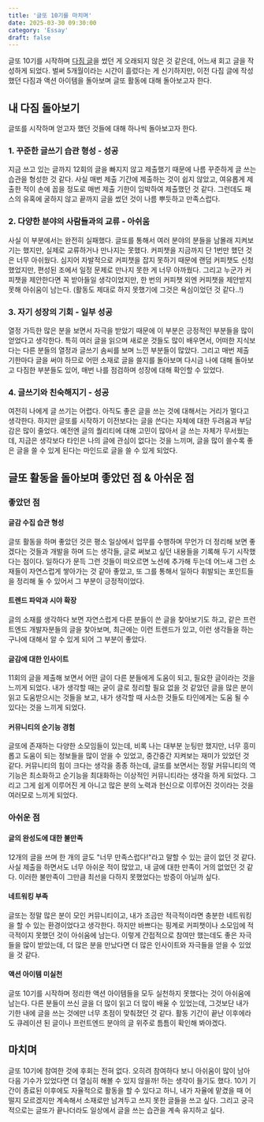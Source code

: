 ```yaml
---
title: '글또 10기를 마치며'
date: 2025-03-30 09:30:00
category: 'Essay'
draft: false
---
```


글또 10기를 시작하며 [다짐 글](https://ykss.netlify.app/essay/preview_geultto/)을 썼던 게 오래되지 않은 것 같은데, 어느새 회고 글을 작성하게 되었다. 벌써 5개월이라는 시간이 흘렀다는 게 신기하지만, 이전 다짐 글에 작성했던 다짐과 액션 아이템을 돌아보며 글또 활동에 대해 돌아보고자 한다.

## 내 다짐 돌아보기

글또를 시작하며 얻고자 했던 것들에 대해 하나씩 돌아보고자 한다.

### 1. 꾸준한 글쓰기 습관 형성 - 성공

지금 쓰고 있는 글까지 12회의 글을 빠지지 않고 제출했기 때문에 나름 꾸준하게 글 쓰는 습관을 형성한 것 같다. 사실 매번 제출 기간에 제출하는 것이 쉽지 않았고, 여유롭게 제출한 적이 손에 꼽을 정도로 매번 제출 기한이 임박하여 제출했던 것 같다. 그런데도 패스의 유혹에 굴하지 않고 끝까지 글을 썼던 것이 나름 뿌듯하고 만족스럽다.

### 2. 다양한 분야의 사람들과의 교류 - 아쉬움

사실 이 부분에서는 완전히 실패했다. 글또를 통해서 여러 분야의 분들을 남몰래 지켜보기는 했지만, 실제로 교류하거나 만나지는 못했다. 커피챗을 지금까지 단 1번만 했던 것은 너무 아쉬웠다. 심지어 자발적으로 커피챗을 잡지 못하기 때문에 랜덤 커피챗도 신청했었지만, 편성된 조에서 일정 문제로 만나지 못한 게 너무 아까웠다. 그리고 누군가 커피챗을 제안한다면 꼭 받아들일 생각이었지만, 한 번의 커피챗 외엔 커피챗을 제안받지 못해 아쉬움이 남는다. (활동도 제대로 하지 못했기에 그것은 욕심이었던 것 같다..!)

### 3. 자기 성장의 기회 - 일부 성공

열정 가득한 많은 분을 보면서 자극을 받았기 때문에 이 부분은 긍정적인 부분들을 많이 얻었다고 생각한다. 특히 여러 글을 읽으며 새로운 것들도 많이 배우면서, 어떠한 지식보다는 다른 분들의 열정과 글쓰기 솜씨를 보며 느낀 부분들이 많았다. 그리고 매번 제출 기한마다 글을 써야 하므로 어떤 소재로 글을 쓸지를 돌아보며 다시금 나에 대해 돌아보고 다짐한 부분들도 있어, 매번 나를 점검하며 성장에 대해 확인할 수 있었다.

### 4. 글쓰기와 친숙해지기 - 성공

여전히 나에게 글 쓰기는 어렵다. 아직도 좋은 글을 쓰는 것에 대해서는 거리가 멀다고 생각한다. 하지만 글또를 시작하기 이전보다는 글을 쓴다는 자체에 대한 두려움과 부담감은 많이 줄었다. 예전엔 글의 퀄리티에 대해 고민이 많아서 글 쓰는 자체가 무서웠는데, 지금은 생각보다 타인은 나의 글에 관심이 없다는 것을 느끼며, 글을 많이 쓸수록 좋은 글을 쓸 수 있게 된다는 마인드로 글을 쓸 수 있게 되었다.

## 글또 활동을 돌아보며 좋았던 점 & 아쉬운 점

### 좋았던 점

#### 글감 수집 습관 형성

글또 활동을 하며 좋았던 것은 평소 일상에서 업무를 수행하며 무언가 더 정리해 보면 좋겠다는 것들과 개발을 하며 드는 생각들, 글로 써보고 싶던 내용들을 기록해 두기 시작했다는 점이다. 일하다가 문득 그런 것들이 떠오르면 노션에 추가해 두는데 어느새 그런 소재들이 자연스럽게 쌓아가는 것 같아 좋았고, 또 그를 통해서 일하다 휘발되는 포인트들을 정리해 둘 수 있어서 그 부분이 긍정적이었다.

#### 트렌드 파악과 시야 확장

글의 소재를 생각하다 보면 자연스럽게 다른 분들이 쓴 글을 찾아보기도 하고, 같은 프런트엔드 개발자분들의 글을 찾아보며, 최근에는 이런 트렌드가 있고, 이런 생각들을 하는구나에 대해서 알 수 있게 되어 그 부분이 좋았다.

#### 글감에 대한 인사이트

11회의 글을 제출해 보면서 어떤 글이 다른 분들에게 도움이 되고, 필요한 글이라는 것을 느끼게 되었다. 내가 생각할 때는 굳이 글로 정리할 필요 없을 것 같았던 글을 많은 분이 읽고 도움받으시는 것들을 보고, 내가 생각할 때 사소한 것들도 타인에게는 도움 될 수 있다는 것을 느끼게 되었다.

#### 커뮤니티의 순기능 경험

글또에 존재하는 다양한 소모임들이 있는데, 비록 나는 대부분 눈팅만 했지만, 너무 흥미롭고 도움이 되는 정보들을 많이 얻을 수 있었고, 중간중간 지켜보는 재미가 있었던 것 같다. 커뮤니티의 힘이 크다는 생각을 종종 하는데, 글또를 보면서는 정말 커뮤니티의 역기능은 최소화하고 순기능을 최대화하는 이상적인 커뮤니티라는 생각을 하게 되었다. 그리고 그게 쉽게 이루어진 게 아니고 많은 분의 노력과 헌신으로 이루어진 것이라는 것을 여러모로 느끼게 되었다.

### 아쉬운 점

#### 글의 완성도에 대한 불만족

12개의 글을 쓰며 한 개의 글도 "너무 만족스럽다!"라고 말할 수 있는 글이 없던 것 같다. 사실 제출을 하면서도 너무 아쉬운 적이 많았고, 내 글에 대한 만족이 거의 없었던 것 같다. 이러한 불만족이 그만큼 최선을 다하지 못했었다는 방증이 아닐까 싶다.

#### 네트워킹 부족

글또는 정말 많은 분이 모인 커뮤니티이고, 내가 조금만 적극적이라면 충분한 네트워킹을 할 수 있는 환경이었다고 생각한다. 하지만 바쁘다는 핑계로 커피챗이나 소모임에 적극적이지 못했던 것이 아쉬움에 남는다. 이렇게 간접적으로 참여만 했는데도 좋은 자극들을 많이 받았는데, 더 많은 분을 만났다면 더 많은 인사이트와 자극들을 얻을 수 있었을 것 같다.

#### 액션 아이템 미실천

글또 10기를 시작하며 정리한 액션 아이템들을 모두 실천하지 못했다는 것이 아쉬움에 남는다. 다른 분들이 쓰신 글을 더 많이 읽고 더 많이 배울 수 있었는데, 그것보단 내가 기한 내에 글을 쓰는 것에만 너무 초점이 맞춰졌던 것 같다. 활동 기간이 끝난 이후에라도 큐레이션 된 글이나 프런트엔드 분야의 글 위주로 틈틈이 확인해 봐야겠다.

## 마치며

글또 10기에 참여한 것에 후회는 전혀 없다. 오히려 참여하다 보니 아쉬움이 많이 남아 다음 기수가 있었다면 더 열심히 해볼 수 있지 않을까! 하는 생각이 들기도 했다. 10기 기간이 종료된 이후에도 자율적으로 활동을 할 수 있다고 하니, 내가 자율에 맡겼을 때 어떨지 모르겠지만 계속해서 소재로만 남겨두고 쓰지 못한 글들을 쓰고 싶다. 그리고 궁극적으로는 글또가 끝나더라도 일상에서 글을 쓰는 습관을 계속 유지하고 싶다.
